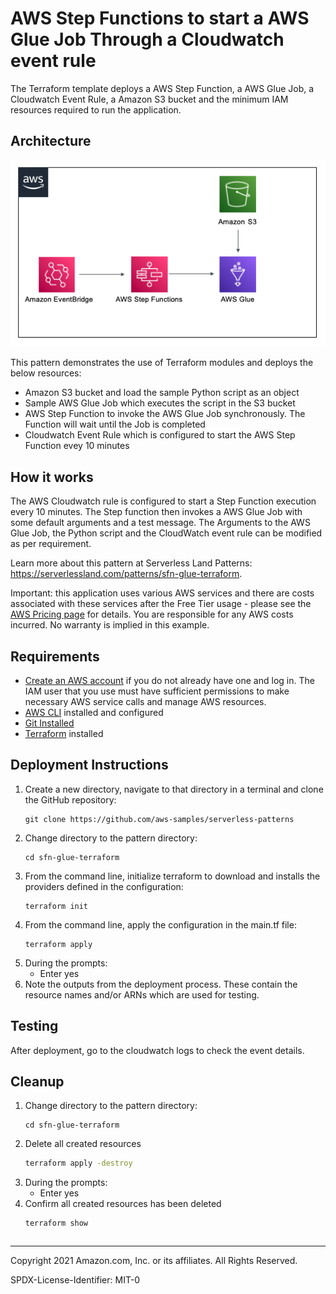 # AWS Step Functions to start a AWS Glue Job Through a Cloudwatch event rule

The Terraform template deploys a AWS Step Function, a AWS Glue Job, a Cloudwatch Event Rule, a Amazon S3 bucket and the minimum IAM resources required to run the application.

## Architecture
![Alt](./resources/architecture.png)

This pattern demonstrates the use of Terraform modules and deploys the below resources:
* Amazon S3 bucket and load the sample Python script as an object 
* Sample AWS Glue Job which executes the script in the S3 bucket
* AWS Step Function to invoke the AWS Glue Job synchronously. The Function will wait until the Job is completed
* Cloudwatch Event Rule which is configured to start the AWS Step Function evey 10 minutes


## How it works

The AWS Cloudwatch rule is configured to start a Step Function execution every 10 minutes. The Step function then invokes a AWS Glue Job with some default arguments and a test message.
The Arguments to the AWS Glue Job, the Python script and the CloudWatch event rule can be modified as per requirement.


Learn more about this pattern at Serverless Land Patterns: https://serverlessland.com/patterns/sfn-glue-terraform.

Important: this application uses various AWS services and there are costs associated with these services after the Free Tier usage - please see the [AWS Pricing page](https://aws.amazon.com/pricing/) for details. You are responsible for any AWS costs incurred. No warranty is implied in this example.

## Requirements

* [Create an AWS account](https://portal.aws.amazon.com/gp/aws/developer/registration/index.html) if you do not already have one and log in. The IAM user that you use must have sufficient permissions to make necessary AWS service calls and manage AWS resources.
* [AWS CLI](https://docs.aws.amazon.com/cli/latest/userguide/install-cliv2.html) installed and configured
* [Git Installed](https://git-scm.com/book/en/v2/Getting-Started-Installing-Git)
* [Terraform](https://learn.hashicorp.com/tutorials/terraform/install-cli?in=terraform/aws-get-started) installed

## Deployment Instructions

1. Create a new directory, navigate to that directory in a terminal and clone the GitHub repository:
    ``` 
    git clone https://github.com/aws-samples/serverless-patterns
    ```
1. Change directory to the pattern directory:
    ```
    cd sfn-glue-terraform
    ```
1. From the command line, initialize terraform to download and installs the providers defined in the configuration:
    ```
    terraform init
    ```
1. From the command line, apply the configuration in the main.tf file:
    ```
    terraform apply
    ```
1. During the prompts:
    * Enter yes
1. Note the outputs from the deployment process. These contain the resource names and/or ARNs which are used for testing.


## Testing

After deployment, go to the cloudwatch logs to check the event details.
## Cleanup

1. Change directory to the pattern directory:
    ```
    cd sfn-glue-terraform
    ```
1. Delete all created resources
    ```bash
    terraform apply -destroy
    ```
1. During the prompts:
    * Enter yes
1. Confirm all created resources has been deleted
    ```bash
    terraform show
    ```
    ```
----
Copyright 2021 Amazon.com, Inc. or its affiliates. All Rights Reserved.

SPDX-License-Identifier: MIT-0
